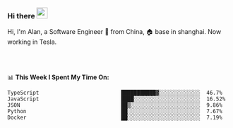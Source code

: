 ### Hi there <img src="https://media.giphy.com/media/hvRJCLFzcasrR4ia7z/giphy.gif" width="25px">

<!-- ![visitors](https://visitor-badge.glitch.me/badge?page_id=dislfyer.dislfyer) -->

Hi, I'm Alan, a Software Engineer 🚀 from China, 🏠 base in shanghai. Now working in Tesla.

<br/>
<br/>

📊 **This Week I Spent My Time On:**


<!--START_SECTION:waka-->

```text
TypeScript                          ███████████▓░░░░░░░░░░░░░  46.7%
JavaScript                          ████░░░░░░░░░░░░░░░░░░░░░  16.52%
JSON                                ██▒░░░░░░░░░░░░░░░░░░░░░░  9.86%
Python                              ██░░░░░░░░░░░░░░░░░░░░░░░  7.67%
Docker                              ██░░░░░░░░░░░░░░░░░░░░░░░  7.19%
```

<!--END_SECTION:waka-->

<!--
**About Me:**
 -->
